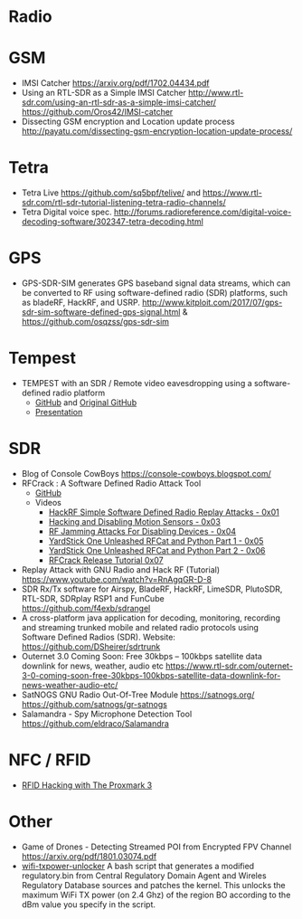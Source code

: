 Radio
=====

# GSM
* IMSI Catcher https://arxiv.org/pdf/1702.04434.pdf
* Using an RTL-SDR as a Simple IMSI Catcher http://www.rtl-sdr.com/using-an-rtl-sdr-as-a-simple-imsi-catcher/ https://github.com/Oros42/IMSI-catcher
* Dissecting GSM encryption and Location update process http://payatu.com/dissecting-gsm-encryption-location-update-process/

# Tetra
* Tetra Live https://github.com/sq5bpf/telive/ and https://www.rtl-sdr.com/rtl-sdr-tutorial-listening-tetra-radio-channels/
* Tetra Digital voice spec. http://forums.radioreference.com/digital-voice-decoding-software/302347-tetra-decoding.html

# GPS
*  GPS-SDR-SIM generates GPS baseband signal data streams, which can be converted to RF using software-defined radio (SDR) platforms, such as bladeRF, HackRF, and USRP. http://www.kitploit.com/2017/07/gps-sdr-sim-software-defined-gps-signal.html & https://github.com/osqzss/gps-sdr-sim

# Tempest
* TEMPEST with an SDR / Remote video eavesdropping using a software-defined radio platform 
	* [GitHub](https://github.com/rtlsdrblog/TempestSDR) and [Original GitHub](https://github.com/martinmarinov/TempestSDR)
	* [Presentation](https://www.rtl-sdr.com/tempestsdr-a-sdr-tool-for-eavesdropping-on-computer-screens-via-unintentionally-radiated-rf/)

# SDR
* Blog of Console CowBoys https://console-cowboys.blogspot.com/
* RFCrack : A Software Defined Radio Attack Tool
	* [GitHub](https://github.com/cclabsInc/RFCrack)
	* Videos
		* [HackRF Simple Software Defined Radio Replay Attacks - 0x01](https://www.youtube.com/watch?v=3dtAII7Mm7Y)
		* [Hacking and Disabling Motion Sensors - 0x03](https://www.youtube.com/watch?v=rofpPi-ApzI)
		* [RF Jamming Attacks For Disabling Devices - 0x04](https://www.youtube.com/watch?v=JoMKT-59ilw)
		* [YardStick One Unleashed RFCat and Python Part 1 - 0x05](https://www.youtube.com/watch?v=dfM0UlQzx7E)
		* [YardStick One Unleashed RFCat and Python Part 2 - 0x06](https://www.youtube.com/watch?v=m0yZlFShIVA)
		* [RFCrack Release Tutorial 0x07](https://www.youtube.com/watch?v=H7-g15YZBiI)
* Replay Attack with GNU Radio and Hack RF (Tutorial) https://www.youtube.com/watch?v=RnAgqGR-D-8
* SDR Rx/Tx software for Airspy, BladeRF, HackRF, LimeSDR, PlutoSDR, RTL-SDR, SDRplay RSP1 and FunCube https://github.com/f4exb/sdrangel
* A cross-platform java application for decoding, monitoring, recording and streaming trunked mobile and related radio protocols using Software Defined Radios (SDR). Website: https://github.com/DSheirer/sdrtrunk
* Outernet 3.0 Coming Soon: Free 30kbps – 100kbps satellite data downlink for news, weather, audio etc https://www.rtl-sdr.com/outernet-3-0-coming-soon-free-30kbps-100kbps-satellite-data-downlink-for-news-weather-audio-etc/
* SatNOGS GNU Radio Out-Of-Tree Module https://satnogs.org/ https://github.com/satnogs/gr-satnogs
* Salamandra - Spy Microphone Detection Tool https://github.com/eldraco/Salamandra

# NFC / RFID
* [RFID Hacking with The Proxmark 3](https://blog.kchung.co/rfid-hacking-with-the-proxmark-3/)

# Other
* Game of Drones - Detecting Streamed POI from Encrypted FPV Channel https://arxiv.org/pdf/1801.03074.pdf
* [wifi-txpower-unlocker](https://github.com/hiruna/wifi-txpower-unlocker) A bash script that generates a modified regulatory.bin from Central Regulatory Domain Agent and Wireles Regulatory Database sources and patches the kernel. This unlocks the maximum WiFi TX power (on 2.4 Ghz) of the region BO according to the dBm value you specify in the script.

